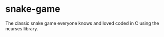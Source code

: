 # snake-game

The classic snake game everyone knows and loved coded in C using the ncurses library.

